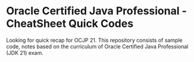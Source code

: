 # Oracle Certified Java Professional - CheatSheet Quick Codes

Looking for quick recap for OCJP 21. This repository consists of sample code, notes based on the curriculum of Oracle Certified Java Professional (JDK 21) exam.
